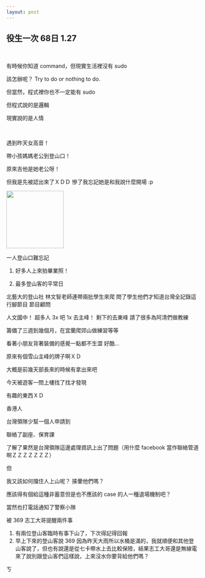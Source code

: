 ```yaml
---
layout: post
---
```


役生一次 68日 1.27
---

<br>

有時候你知道 command，但現實生活裡沒有 sudo

該怎辦呢？ Try to do or nothing to do.

但當然，程式裡你也不一定能有 sudo

但程式說的是邏輯

現實說的是人情

<br>

遇到昨天女高音！

帶小孩媽媽老公到登山口！

原來吉他是她老公呀！

但我是先被認出來了ＸＤＤ 慘了我忘記她是和我說什麼開場 :p

<img src="{{site.url}}/img/2015-01-14/heavy1.png" height="150px">


一人登山口難忘記

1. 好多人上來拍畢業照！

1. 最多登山客的平常日

北藝大的登山社 林文智老師連帶兩批學生來爬 問了學生他們才知道台灣全記錄這行腳節目 節目顧問


人文國中！ 超多人 3x 吧 1x 去主峰！ 剩下的去東峰 請了很多為阿清們做教練

籌備了三週到幾個月，在宜蘭爬郊山做練習等等

看著小朋友背著裝備的感覺一點都不生澀 好酷...






原來有個雪山主峰的牌子啊ＸＤ

大概是前幾天部長來的時候有拿出來吧

今天被遊客一問上樓找了找才發現

有趣的東西ＸＤ



香港人

台灣領隊少幫一個人申請到

聯絡了副座、保育課

了解了果然是台灣領隊這邊處理資訊上出了問題（用什麼 facebook 當作聯絡管道啊ＺＺＺＺＺＺＺ）

但

我又該如何擋住人上山呢？ 揍暈他們嗎？

應該得有個給這種非蓄意但是也不應該的 case 的人一種退場機制吧？

當然也打電話通知了警察小隊




被 369 志工大哥提醒兩件事

1. 有兩位登山客臨時有事下山了，下次得記得回報
1. 早上下來的登山客說 369 因為昨天大雨所以水桶是滿的，我就順便和其他登山客說了，但也有說還是從七卡帶水上去比較保險，結果志工大哥還是無線電來了說別跟登山客們這樣說，上來沒水你要背給他們嗎？

ㄎ


<br>
